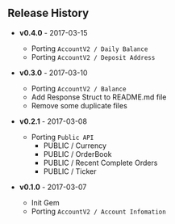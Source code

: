 ## Release History

* **v0.4.0** - 2017-03-15
  - Porting `AccountV2 / Daily Balance`
  - Porting `AccountV2 / Deposit Address`

* **v0.3.0** - 2017-03-10
  - Porting `AccountV2 / Balance`
  - Add Response Struct to README.md file
  - Remove some duplicate files

* **v0.2.1** - 2017-03-08
  - Porting `Public API`
    - PUBLIC / Currency
    - PUBLIC / OrderBook
    - PUBLIC / Recent Complete Orders
    - PUBLIC / Ticker

* **v0.1.0** - 2017-03-07
  - Init Gem
  - Porting `AccountV2 / Account Infomation`
